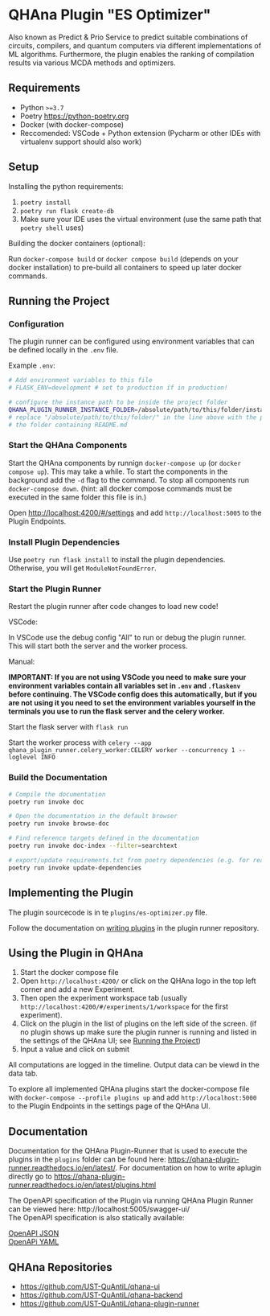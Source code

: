 # QHAna Plugin "ES Optimizer"

Also known as Predict & Prio Service to predict suitable combinations of circuits, compilers, and quantum computers via different implementations of ML algorithms.
Furthermore, the plugin enables the ranking of compilation results via various MCDA methods and optimizers. 

## Requirements

 * Python `>=3.7`
 * Poetry <https://python-poetry.org>
 * Docker (with docker-compose)
 * Reccomended: VSCode + Python extension (Pycharm or other IDEs with virtualenv support should also work)


## Setup

Installing the python requirements:
 1. `poetry install`
 2. `poetry run flask create-db`
 3. Make sure your IDE uses the virtual environment (use the same path that `poetry shell` uses)

Building the docker containers (optional):

Run `docker-compose build` or `docker compose build` (depends on your docker installation) to pre-build all containers to speed up later docker commands.


## Running the Project

### Configuration

The plugin runner can be configured using environment variables that can be defined locally in the `.env` file.

Example `.env`:

```bash
# Add environment variables to this file
# FLASK_ENV=development # set to production if in production!

# configure the instance path to be inside the project folder
QHANA_PLUGIN_RUNNER_INSTANCE_FOLDER=/absolute/path/to/this/folder/instance 
# replace "/absolute/path/to/this/folder/" in the line above with the path to 
# the folder containing README.md
```

### Start the QHAna Components

Start the QHAna components by runnign `docker-compose up` (or `docker compose up`).
This may take a while. To start the components in the background add the `-d` flag to the command.
To stop all components run `docker-compose down`. (hint: all docker compose commands must be executed in the same folder this file is in.)

Open <http://localhost:4200/#/settings> and add `http://localhost:5005` to the Plugin Endpoints.


### Install Plugin Dependencies

Use `poetry run flask install` to install the plugin dependencies.
Otherwise, you will get `ModuleNotFoundError`.


### Start the Plugin Runner

Restart the plugin runner after code changes to load new code!

VSCode:

In VSCode use the debug config "All" to run or debug the plugin runner.
This will start both the server and the worker process.

Manual:

**IMPORTANT: If you are not using VSCode you need to make sure your environment variables contain all variables set in `.env` and `.flaskenv` before continuing.
The VSCode config does this automatically, but if you are not using it you need to set the environment variables yourself in the terminals you use to run the flask server and the celery worker.**

Start the flask server with `flask run`

Start the worker process with `celery --app qhana_plugin_runner.celery_worker:CELERY worker --concurrency 1 --loglevel INFO`

### Build the Documentation

```bash
# Compile the documentation
poetry run invoke doc

# Open the documentation in the default browser
poetry run invoke browse-doc

# Find reference targets defined in the documentation
poetry run invoke doc-index --filter=searchtext

# export/update requirements.txt from poetry dependencies (e.g. for readthedocs build)
poetry run invoke update-dependencies
```

## Implementing the Plugin

The plugin sourcecode is in te `plugins/es-optimizer.py` file.

Follow the documentation on [writing plugins](https://qhana-plugin-runner.readthedocs.io/en/latest/plugins.html) in the plugin runner repository.

## Using the Plugin in QHAna

 1. Start the docker compose file
 2. Open `http://localhost:4200/` or click on the QHAna logo in the top left corner and add a new Experiment.
 3. Then open the experiment workspace tab (usually `http://localhost:4200/#/experiments/1/workspace` for the first experiment).
 4. Click on the plugin in the list of plugins on the left side of the screen. (if no plugin shows up make sure the plugin runner is running and listed in the settings of the QHAna UI; see [Running the Project](#running-the-project))
 5. Input a value and click on submit

All computations are logged in the timeline. Output data can be viewd in the data tab.

To explore all implemented QHAna plugins start the docker-compose file with `docker-compose --profile plugins up` and add `http://localhost:5000` to the Plugin Endpoints in the settings page of the QHAna UI.


## Documentation

Documentation for the QHAna Plugin-Runner that is used to execute the plugins in the `plugins` folder can be found here: <https://qhana-plugin-runner.readthedocs.io/en/latest/>.
For documentation on how to write aplugin directly go to <https://qhana-plugin-runner.readthedocs.io/en/latest/plugins.html>
  
The OpenAPI specification of the Plugin via running QHAna Plugin Runner can be viewed here: http://localhost:5005/swagger-ui/  
The OpenAPI specification is also statically available:

[OpenAPI JSON](./docs/api/openapi.json)  
[OpenAPi YAML](./docs/api/openapi.yaml)

## QHAna Repositories

 * <https://github.com/UST-QuAntiL/qhana-ui>
 * <https://github.com/UST-QuAntiL/qhana-backend>
 * <https://github.com/UST-QuAntiL/qhana-plugin-runner>

